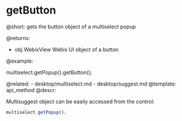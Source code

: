 getButton
=============

@short: gets the button object of a multiselect popup
	
@returns: 
- obj       WebixView       Webix UI object of a button

@example:

multiselect.getPopup().getButton();

@related:
	- desktop/multiselect.md
    - desktop/suggest.md
@template:	api_method
@descr:

Multisuggest object can be easily accessed from the control: 

~~~js
multiselect.getPopup();
~~~